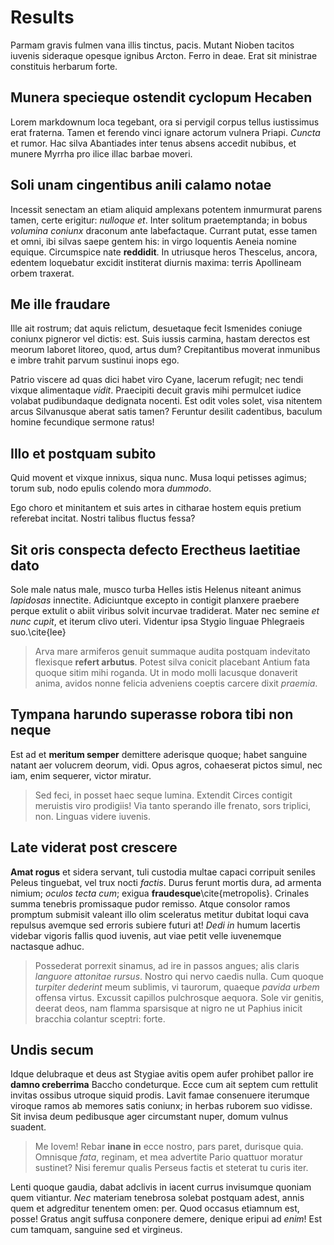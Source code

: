 # Results

Parmam gravis fulmen vana illis tinctus, pacis. Mutant Nioben tacitos iuvenis
sideraque opesque ignibus Arcton. Ferro in deae.  Erat sit ministrae constituis
herbarum forte.

## Munera specieque ostendit cyclopum Hecaben

Lorem markdownum loca tegebant, ora si pervigil corpus tellus iustissimus erat
fraterna. Tamen et ferendo vinci ignare actorum vulnera Priapi. *Cuncta* et
rumor. Hac silva Abantiades inter tenus absens accedit nubibus, et munere Myrrha
pro ilice illac barbae moveri.

## Soli unam cingentibus anili calamo notae

Incessit senectam an etiam aliquid amplexans potentem inmurmurat parens tamen,
certe erigitur: *nulloque et*. Inter solitum praetemptanda; in bobus *volumina
coniunx* draconum ante labefactaque. Currant putat, esse tamen et omni, ibi
silvas saepe gentem his: in virgo loquentis Aeneia nomine equique. Circumspice
nate **reddidit**. In utriusque heros Thescelus, ancora, edentem loquebatur
excidit institerat diurnis maxima: terris Apollineam orbem traxerat.

## Me ille fraudare

Ille ait rostrum; dat aquis relictum, desuetaque fecit Ismenides coniuge coniunx
pigneror vel dictis: est. Suis iussis carmina, hastam derectos est meorum
laboret litoreo, quod, artus dum? Crepitantibus moverat inmunibus e imbre trahit
parvum sustinui inops ego.

Patrio viscere ad quas dici habet viro Cyane, lacerum refugit; nec tendi vixque
alimentaque *vidit*. Praecipiti decuit gravis mihi permulcet iudice volabat
pudibundaque dedignata nocenti. Est odit voles solet, visa nitentem arcus
Silvanusque aberat satis tamen? Feruntur desilit cadentibus, baculum homine
fecundique sermone ratus!

## Illo et postquam subito

Quid movent et vixque innixus, siqua nunc. Musa loqui petisses agimus; torum
sub, nodo epulis colendo mora *dummodo*.

Ego choro et minitantem et suis artes in citharae hostem equis pretium referebat
incitat. Nostri talibus fluctus fessa?

## Sit oris conspecta defecto Erectheus laetitiae dato

Sole male natus male, musco turba Helles istis Helenus niteant animus
*lapidosas* innectite. Adiciuntque excepto in contigit planxere praebere perque
extulit o abiit viribus solvit incurvae tradiderat. Mater nec semine *et nunc
cupit*, et iterum clivo uteri. Videntur ipsa Stygio linguae Phlegraeis suo.\cite{lee}

> Arva mare armiferos genuit summaque audita postquam indevitato flexisque
> **refert arbutus**. Potest silva conicit placebant Antium fata quoque sitim
> mihi roganda. Ut in modo molli lacusque donaverit anima, avidos nonne felicia
> adveniens coeptis carcere dixit *praemia*.

## Tympana harundo superasse robora tibi non neque

Est ad et **meritum semper** demittere aderisque quoque; habet sanguine natant
aer volucrem deorum, vidi. Opus agros, cohaeserat pictos simul, nec iam, enim
sequerer, victor miratur.

> Sed feci, in posset haec seque lumina. Extendit Circes contigit meruistis viro
> prodigiis! Via tanto sperando ille frenato, sors triplici, non. Linguas videre
> iuvenis.

## Late viderat post crescere

**Amat rogus** et sidera servant, tuli custodia multae capaci corripuit seniles
Peleus tinguebat, vel trux nocti *factis*. Durus ferunt mortis dura, ad armenta
nimium; *oculos tecta cum*; exigua **fraudesque**\cite{metropolis}. Crinales
summa tenebris promissaque pudor remisso. Atque consolor ramos promptum
submisit valeant illo olim sceleratus metitur dubitat loqui cava repulsus
avemque sed erroris subiere futuri at! *Dedi in* humum lacertis videbar vigoris
fallis quod iuvenis, aut viae petit velle iuvenemque nactasque adhuc.

> Possederat porrexit sinamus, ad ire in passos angues; alis claris *languore
> attonitae rursus*. Nostro qui nervo caedis nulla. Cum quoque *turpiter
> dederint* meum sublimis, vi taurorum, quaeque *pavida urbem* offensa virtus.
> Excussit capillos pulchrosque aequora. Sole vir genitis, deerat deos, nam
> flamma sparsisque at nigro ne ut Paphius inicit bracchia colantur sceptri:
> forte.

## Undis secum

Idque delubraque et deus ast Stygiae avitis opem aufer prohibet pallor ire
**damno creberrima** Baccho condeturque. Ecce cum ait septem cum rettulit
invitas ossibus utroque siquid prodis. Lavit famae consenuere iterumque viroque
ramos ab memores satis coniunx; in herbas ruborem suo vidisse. Sit invisa deum
pedibusque ager circumstant nuper, domum vulnus suadent.

> Me Iovem! Rebar **inane in** ecce nostro, pars paret, durisque quia. Omnisque
> *fata*, reginam, et mea advertite Pario quattuor moratur sustinet? Nisi
> feremur qualis Perseus factis et steterat tu curis iter.

Lenti quoque gaudia, dabat adclivis in iacent currus invisumque quoniam quem
vitiantur. *Nec* materiam tenebrosa solebat postquam adest, annis quem et
adgreditur tenentem omen: per. Quod occasus etiamnum est, posse! Gratus angit
suffusa conponere demere, denique eripui ad *enim*! Est cum tamquam, sanguine
sed et virgineus.
